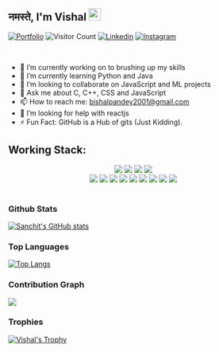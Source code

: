 ## नमस्ते, I'm Vishal <img src="https://media.giphy.com/media/hvRJCLFzcasrR4ia7z/giphy.gif" width="25px">

[![Portfolio](https://img.shields.io/website?color=blue&label=Portfolio&style=flat&up_message=Online&url=https://vishal-sys-code.github.io/portfolio/)](https://github.com/Vishal-sys-code)
![Visitor Count](https://komarev.com/ghpvc/?username=vishal-sys-code&color=blue&logo=flat)
[![Linkedin](https://img.shields.io/badge/vishal.pandey3-black?style=flat&logo=Linkedin&logoColor=blue&link=https:https://www.linkedin.com/in/sanchitbajaj02/)](https://www.linkedin.com/in/vishal-pandey-992248189/)
[![Instagram](https://img.shields.io/badge/thisisvishalpandey-black?style=flat&logo=Instagram&logoColor=pink&target=_blank&link=https://www.instagram.com/sbajaj_02/)](https://www.instagram.com/thisisvishalpandey/)

<br>

- 🔭 I’m currently working on to brushing up my skills
- 🌱 I’m currently learning Python and Java
- 👯 I’m looking to collaborate on JavaScript and ML projects
- 💬 Ask me about C, C++, CSS and JavaScript
- 📫 How to reach me: <a href="mailto:bishalpandey2001@gmail.com">bishalpandey2001@gmail.com</a>
- 🤔 I’m looking for help with reactjs
- ⚡ Fun Fact: GitHub is a Hub of gits (Just Kidding).
  <br/>

## Working Stack:

<div align="center">
    <img src="https://img.shields.io/badge/-C++-000000?&style=flat&logo=c%2B%2B&logoColor=0277BD" />
    <img src="https://img.shields.io/badge/-C-000000?&style=flat&logo=c&logoColor=5968BA" />
    <img src="https://img.shields.io/badge/-Java-000000?style=flat&logo=java&logoColor=F44336" />
    <!-- <img src="https://img.shields.io/badge/-Jupyter-000000?style=flat&logo=jupyter&logoColor=F57C00" /> -->
    <img src="https://img.shields.io/badge/-Python-000000?style=flat&logo=python&logoColorhalf=396E9B" /> <br>
    <img src="https://img.shields.io/badge/-HTML-000000?&style=flat&logo=html5"/>
    <img src="https://img.shields.io/badge/-CSS-000000?&style=flat&logo=css3&logoColor=42A5F5"/>
    <img src="https://img.shields.io/badge/-JavaScript-000000?style=flat&logo=javascript&logoColor=FFCA28" />
    <!-- <img src="https://img.shields.io/badge/-Php-000000?style=flat&logo=php&logoColor=1E87E3" /> -->
    <img src="https://img.shields.io/badge/-React-000000?style=flat&logo=react&logoColor=03AABF" />
    <!-- <img src="https://img.shields.io/badge/-Angular-000000?style=flat&logo=angular&logoColor=E53935"> -->
    <img src="https://img.shields.io/badge/-Node.js-000000?&style=flat&logo=node.js&logoColor=8AC149"/>
    <img src="https://img.shields.io/badge/-NPM-000000?&style=flat&logo=npm&logoColor=CB3837"/>
    <!-- <img src="https://img.shields.io/badge/-MySQL-000000?style=flat&logo=mysql&logoColor=E6892E" /> -->
    <!-- <img src="https://img.shields.io/badge/-MongoDB-000000?style=flat&logo=mongodb&logoColor=4AAA3C" /> <br> -->
    <img src="https://img.shields.io/badge/-git-000000?&style=flat&logo=git&logoColor=E64A19"/>
    <!-- <img src="https://img.shields.io/badge/-Gitpod-000000?style=flat&logo=gitpod&logoColor=29B4F4" /> -->
    <img src="https://img.shields.io/badge/-Github-000000?style=flat&logo=github&logoColor=DEDEDF" />
    <!-- <img src="https://img.shields.io/badge/-Firebase-000000?style=flat&logo=firebase&logoColor=FBC02D" /> -->
    <!-- <img src="https://img.shields.io/badge/-Repl-000000?style=flat&logo=repl.it&logoColor=E1E2E4" /> -->
    <img src="https://img.shields.io/badge/-vscode-000000?style=flat&logo=visual-studio-code&logoColor=2BA1F1" />
</div>
<br/>

<!-- ## Statistics

<div align="center"> -->
<!--   
  ### Trophies

  [![Vishal's Trophy](https://github-profile-trophy.vercel.app/?username=vishal-sys-code&row=1&column=7&margin-w=5&no-frame=true&theme=dracula)](https://github-profile-trophy.vercel.app/?username=vishal-sys-code&row=1&column=7&margin-w=5&no-frame=true&theme=dracula) -->

  ### Github Stats

  [![Sanchit's GitHub stats](https://github-readme-stats.vercel.app/api?username=vishal-sys-code&show_icons=true&count_private=true&include_all_commits=true&theme=dracula)](https://github.com/vishal-sys-code?tab=repositories)

  ### Top Languages
<!-- 
  [![Top Langs](https://github-readme-stats.vercel.app/api/top-langs/?username=vishal-sys-code&count_private=true&include_all_commits=true&layout=compact&theme=dracula)](https://github-readme-stats.vercel.app/api/top-langs/?username=vishal-sys-code&count_private=true&include_all_commits=true&layout=compact&theme=dracula) -->
  
  [![Top Langs](https://github-readme-stats.vercel.app/api/top-langs/?username=vishal-sys-code)](https://github.com/vishal-sys-code/github-readme-stats)


  <!-- ### Streak

  [![GitHub Streak](https://github-readme-streak-stats.herokuapp.com/?user=vishalpandey03&theme=dracula)](https://git.io/streak-stats)

  ### Graph

  [![Vishal's github activity graph](https://activity-graph.herokuapp.com/graph?username=vishal-sys-code &theme=dracula)](https://activity-graph.herokuapp.com/graph?username=vishal-sys-code&theme=dracula) -->

</div>

<!--
<a href="https://github.com/sanchitbajaj02">
  <img width="1000" src="https://github-profile-trophy.vercel.app/?username=sanchitbajaj02&row=1&column=7&margin-w=5&no-frame=true"/>
</a>
-->

### Contribution Graph
<a href="https://activity-graph.herokuapp.com/graph?username=vishal-sys-code">
  <img align="center" src="https://activity-graph.herokuapp.com/graph?username=vishal-sys-code&theme=dracula">
</a>


<!--
<a href="https://github.com/Sanchitbajaj02?tab=repositories">
  <img align="center" src="https://github-readme-stats.vercel.app/api?username=sanchitbajaj02&show_icons=true&count_private=true&include_all_commits=true&theme=dracula" />
</a>-->

<!--
<a href="https://github.com/Sanchitbajaj02?tab=repositories">
  <img align="center" src="https://github-readme-stats.vercel.app/api/top-langs/?username=sanchitbajaj02&count_private=true&include_all_commits=true&layout=compact&theme=dracula" />
</a>
-->

<!--  [![My Stats](https://github-readme-stats.vercel.app/api?username=vishal-sys-code&show_icons=true&title_color=fe6287&icon_color=fe6287&text_color=ffffff&bg_color=0a192f&count_private=true&include_all_commits=true)](https://github.com/vishal-sys-code?tab=repositories) -->

<!-- 
 [![Top Langs](https://github-readme-stats.vercel.app/api/top-langs/?username=vishal-sys-code&layout=compact&show_icons=true&title_color=fe6287&icon_color=21e6c1&text_color=21e6c1&bg_color=0a192f)](https://github.com/vishal-sys-code?tab=repositories) -->


  ### Trophies

  [![Vishal's Trophy](https://github-profile-trophy.vercel.app/?username=vishal-sys-code&row=1&column=7&margin-w=5&no-frame=true&theme=dracula)](https://github-profile-trophy.vercel.app/?username=vishal-sys-code&row=1&column=7&margin-w=5&no-frame=true&theme=dracula)
